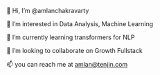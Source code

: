 👋 Hi, I’m @amlanchakravarty

👀 I’m interested in Data Analysis, Machine Learning 

🌱 I’m currently learning transformers for NLP

💞️ I’m looking to collaborate on Growth Fullstack

📫 you can reach me at amlan@tenjin.com


<!---
amlanchakravarty/amlanchakravarty is a ✨ special ✨ repository because its `README.md` (this file) appears on your GitHub profile.
You can click the Preview link to take a look at your changes.
--->
